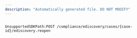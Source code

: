 ```yaml
---
description: "Automatically generated file. DO NOT MODIFY"
---
```


```powershellv2

UnsupportedSDKPath:POST /compliance/ediscovery/cases/{case-id}/ediscovery.reopen

```